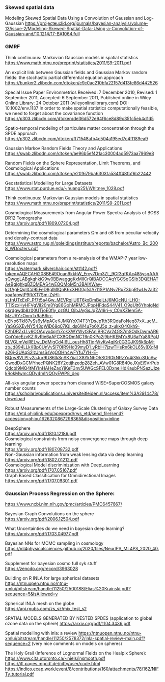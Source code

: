 ### Skewed spatial data
Modeling Skewed Spatial Data Using a Convolution of Gaussian and Log-Gaussian
https://projecteuclid.org/journals/bayesian-analysis/volume-13/issue-2/Modeling-Skewed-Spatial-Data-Using-a-Convolution-of-Gaussian-and/10.1214/17-BA1064.full

### GMRF

Think continuous: Markovian Gaussian models in
spatial statistics  
https://www.math.ntnu.no/preprint/statistics/2011/S9-2011.pdf  


An explicit link between Gaussian fields and
Gaussian Markov random fields: the stochastic
partial differential equation approach  
https://bunker2.zlibcdn.com/dtoken/c9c0ac210bfa22157d413fe86d442526  

Special Issue Paper Environmetrics
Received: 7 December 2010, Revised: 1 September 2011, Accepted: 6 September 2011, Published online in Wiley Online Library: 24 October 2011
(wileyonlinelibrary.com) DOI: 10.1002/env.1137
In order to make spatial statistics
computationally feasible, we need to forget
about the covariance function  
https://p303.zlibcdn.com/dtoken/de36d572e94f6ce8d89c351c5eb4d1d5  

Spatio-temporal modeling of particulate matter
concentration through the SPDE approach  
https://p302.zlibcdn.com/dtoken/ff71548afb4c504a195ed7c4ff189ea9  

Gaussian Markov
Random Fields
Theory and Applications  
https://swab.zlibcdn.com/dtoken/ae96b5ef421ac30004ad5973aa7969e8  

Random Fields on the Sphere 
Representation, Limit Theorems, and Cosmological Applications  
https://swab.zlibcdn.com/dtoken/e20f679ba63031a534ff48fbf6b22442  

Geostatistical Modelling for Large Datasets  
https://www.stat.purdue.edu/~huang251/Whitney_1028.pdf  

Think continuous: Markovian Gaussian models in
spatial statistics  
https://www.math.ntnu.no/preprint/statistics/2011/S9-2011.pdf  

Cosmological Measurements from Angular Power Spectra
Analysis of BOSS DR12 Tomography  
https://arxiv.org/pdf/1809.07204.pdf  

Determining the cosmological parameters Ωm and
σ8 from peculiar velocity and density-contrast
data  
https://www.astro.rug.nl/opleidingsinstituut/reports/bachelor/Astro_Bc_2008_WDocters.pdf  

Cosmological parameters from a re-analysis of the WMAP-7 year low-resolution maps  
https://watermark.silverchair.com/stt142.pdf?token=AQECAHi208BE49Ooan9kkhW_Ercy7Dm3ZL_9Cf3qfKAc485ysgAAAsQwggLABgkqhkiG9w0BBwagggKxMIICrQIBADCCAqYGCSqGSIb3DQEHATAeBglghkgBZQMEAS4wEQQMoM5n3BAIXWay-kzfAgEQgIICd95FeD8gIMIQnK6xXHG0gfslA7I1SP1ANv7RuZ3bpRfwUv2a32xoafapwtP9fkXT7Sm-ZsHl-sLfnUTxExP_Pf7t5a4Gw_MEVRgjiU6T6kxDmBelLtJ6MOcNU-LHO-TTISzxHyHFVgVil20m8Yg86GohMRMCJPopHFdqS44V41_O9gUlt6YhplgNdgkrdgwdb8z00UTjoE0fIy_pzGU_QjbJAySsJqZA19ri-y_C0nXZlem5A-MzUAYzOnmTx9aB6in-uENp6TkI87ySs6yMpACeKJMQYoX14T3YDsJpTth3RQdaFoNeq87xX_ucM_YaSGSXEvNY543gWiD68q07iQl_ds6W4u7o6XJ5q_z-ukkO4Okh9-F2hDRZxLLv6OOAgyx4qrfrZokXWYWvt3FAniBRCVa24GS7mSOdkDwmAR6CpiYoieEzvKZiRvRie6aAFCX8QDmNCT6n0KPo2j9bHKEMYx8U6afYa8RPoUBLVGLmVeiRELw_DdMigCd4i6U_ousHh8TiqrWvKv4qjKr0G3GJK95k6pM-zbJd894LLkKBp0UnVvSI7OIR9Hd39myD1_yRblH7jzwTHsRn6kOL65v8XqNIa26j-3UAqS2lzJmsSsVgOOHh4wFYfu7YH-E-BQrw8VLPLy2aJur9U86tkSnSKZijaLX8YkNhO5SOROkNRzYo4i35krSUcAwGwodDxGCMYnecPQNK28Y2otijhzedp28Zeh_AVw01G8R840eJXyEi9VrPubQdcbI9MQ4tMYInHAHeZaxYjKeF3nv5UWGcSFEL0DxnelHdKaubPNSezUIzekRokMwmcQDv4mINQOyEWP8_deg  

All-sky angular power spectra from
cleaned WISE×SuperCOSMOS
galaxy number counts
https://scholarlypublications.universiteitleiden.nl/access/item%3A2914478/download  

Robust Measurements of the Large-Scale Clustering of Galaxy Survey Data  
https://etd.ohiolink.edu/apexprod/rws_etd/send_file/send?accession=ohiou1626320867298365&disposition=inline  

DeepSphere  
https://arxiv.org/pdf/1810.12186.pdf  
Cosmological constraints from noisy convergence maps through deep learning  
https://arxiv.org/pdf/1807.08732.pdf  
Non-Gaussian information from weak lensing data via deep learning  
https://arxiv.org/pdf/1802.01212.pdf  
Cosmological Model discriminization with DeepLearning  
https://arxiv.org/pdf/1707.05167.pdf  
Graph Based Classification for Omnidirectional Images  
https://arxiv.org/pdf/1707.08301.pdf  

### Gaussian Process Regression on the Sphere: 
https://www.ncbi.nlm.nih.gov/pmc/articles/PMC6457667/

Bayesian Graph Convolutions on the sphere  
https://arxiv.org/pdf/2006.12504.pdf  
 
What Uncertainties do we need in bayesian deep learning?  
https://arxiv.org/pdf/1703.04977.pdf  

Bayesian NNs for MCMC sampling in cosmology  
https://ml4physicalsciences.github.io/2020/files/NeurIPS_ML4PS_2020_40.pdf  

Supplement for bayesian cosmo full syk stuff
https://zenodo.org/record/3963028  

Building on R INLA for large spherical datasets  
https://ntnuopen.ntnu.no/ntnu-xmlui/bitstream/handle/11250/2500188/Elias%20Krainski.pdf?sequence=5&isAllowed=y  

Spherical INLA mesh on the globe  
https://api.rpubs.com/zs_sz/mix_test_s2  

SPATIAL MODELS GENERATED BY NESTED SPDES (application to global ozone data on the sphere)
https://arxiv.org/pdf/1104.3436.pdf  

Spatial modelling with inla: a review 
https://ntnuopen.ntnu.no/ntnu-xmlui/bitstream/handle/11250/2578372/inla-spatial-review-main.pdf?sequence=2
(very nice comments on models on spheres)

The Holy Grail (Inference of Lognormal Fields on the Healpix Sphere):  
https://www.cita.utoronto.ca/~niels/lnsmooth.pdf  
https://ift.pages.mpcdf.de/nifty/user/code.html  
https://indico.ecap.work/event/8/contributions/160/attachments/78/162/NIFTy_tutorial.pdf  



